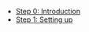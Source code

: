 - [Step 0: Introduction](Step%200:%20Introduction.md)
- [Step 1: Setting up](Step%201:%20Setting20up.md)
